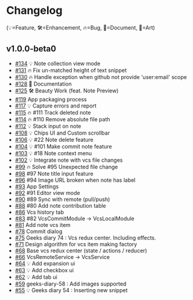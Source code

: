 # Changelog

(💡=Feature, 🛠=Enhancement, 🔥=Bug, 📖=Document, 🎨=Art)

## v1.0.0-beta0
- [#134](https://github.com/seokju-na/geeks-diary/pull/134) 💡 Note collection view mode
- [#131](https://github.com/seokju-na/geeks-diary/pull/131) 🔥 Fix un-matched height of text snippet
- [#130](https://github.com/seokju-na/geeks-diary/pull/130) 🔥 Handle exception when github not provide 'user:email' scope
- [#128](https://github.com/seokju-na/geeks-diary/pull/128) 📖 Documentation
- [#125](https://github.com/seokju-na/geeks-diary/pull/125) 🛠 Beauty Work (feat. Note Preview)
- [#119](https://github.com/seokju-na/geeks-diary/pull/119) App packaging process
- [#117](https://github.com/seokju-na/geeks-diary/pull/117) 💡 Capture errors and report
- [#115](https://github.com/seokju-na/geeks-diary/pull/115) 🔥 #111 Track deleted note
- [#114](https://github.com/seokju-na/geeks-diary/pull/114) 🔥 #110 Remove absolute file path
- [#112](https://github.com/seokju-na/geeks-diary/pull/112) 💡 Stack input on note
- [#108](https://github.com/seokju-na/geeks-diary/pull/108) 💡 Chips UI and Custom scrollbar
- [#106](https://github.com/seokju-na/geeks-diary/pull/106) 💡 #22 Note delete feature
- [#104](https://github.com/seokju-na/geeks-diary/pull/104) 💡 #101 Make commit note feature
- [#103](https://github.com/seokju-na/geeks-diary/pull/103) 💡 #18 Note context menu
- [#102](https://github.com/seokju-na/geeks-diary/pull/102) 💡 Integrate note with vcs file changes
- [#99](https://github.com/seokju-na/geeks-diary/pull/99) 🔥 Solve #95 Unexpected file change
- [#98](https://github.com/seokju-na/geeks-diary/pull/98) #97 Note title input feature
- [#96](https://github.com/seokju-na/geeks-diary/pull/96) #94 Image URL broken when note has label
- [#93](https://github.com/seokju-na/geeks-diary/pull/93) App Settings
- [#92](https://github.com/seokju-na/geeks-diary/pull/92) #91 Editor view mode
- [#90](https://github.com/seokju-na/geeks-diary/pull/90) #89 Sync with remote (pull/push)
- [#88](https://github.com/seokju-na/geeks-diary/pull/88) #80 Add note contribution table
- [#86](https://github.com/seokju-na/geeks-diary/pull/86) Vcs history tab
- [#83](https://github.com/seokju-na/geeks-diary/pull/83) #82 VcsCommitModule -> VcsLocalModule
- [#81](https://github.com/seokju-na/geeks-diary/pull/81) Add note vcs item
- [#78](https://github.com/seokju-na/geeks-diary/pull/78) Commit dialog
- [#75](https://github.com/seokju-na/geeks-diary/pull/75) Geeks diary 74 : Vcs redux center. Including effects.
- [#71](https://github.com/seokju-na/geeks-diary/pull/71) Design algorithm for vcs item making factory
- [#68](https://github.com/seokju-na/geeks-diary/pull/68) Base vcs redux center (state / actions / reducer)
- [#66](https://github.com/seokju-na/geeks-diary/pull/66) VcsRemoteService -> VcsService
- [#64](https://github.com/seokju-na/geeks-diary/pull/64) 💡 Add expansion ui
- [#63](https://github.com/seokju-na/geeks-diary/pull/63) 💡 Add checkbox ui
- [#62](https://github.com/seokju-na/geeks-diary/pull/62) 💡 Add tab ui
- [#59](https://github.com/seokju-na/geeks-diary/pull/59) geeks-diary-58 : Add images supported
- [#55](https://github.com/seokju-na/geeks-diary/pull/55) 💡 Geeks diary 54 : Inserting new snippet
